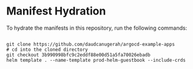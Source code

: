 
# Manifest Hydration

To hydrate the manifests in this repository, run the following commands:

```shell

git clone https://github.com/daudcanugerah/argocd-example-apps
# cd into the cloned directory
git checkout 3b990998bfc9c2eddf88e00d51a5fa70026ebadb
helm template . --name-template prod-helm-guestbook --include-crds
```